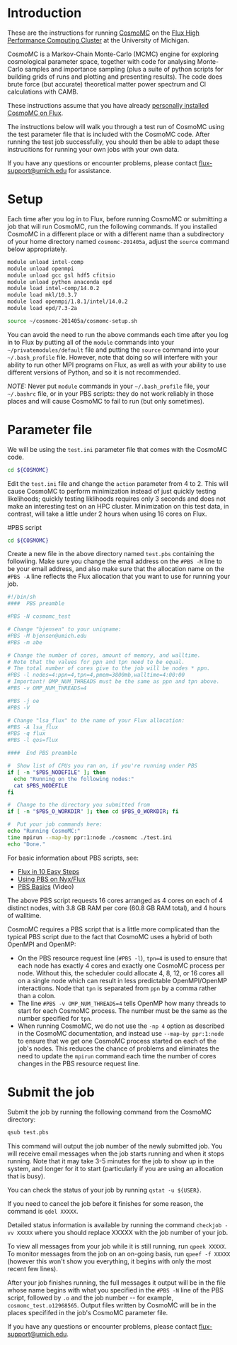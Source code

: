 
# Introduction

These are the instructions for running [CosmoMC](http://cosmologist.info/cosmomc/readme.html) on the [Flux High Performance Computing Cluster](http://arc.research.umich.edu/flux-and-other-hpc-resources/flux/) at the University of Michigan.

CosmoMC is a Markov-Chain Monte-Carlo (MCMC) engine for exploring cosmological parameter space, together with code for analysing Monte-Carlo samples and importance sampling (plus a suite of python scripts for building grids of runs and plotting and presenting results). The code does brute force (but accurate) theoretical matter power spectrum and Cl calculations with CAMB.

These instructions assume that you have already [personally installed CosmoMC on Flux](https://github.com/markmont/flux-utils/blob/master/doc/cosmomc/installing.md).

The instructions below will walk you through a test run of CosmoMC using the test parameter file that is included with the CosmoMC code.  After running the test job successfully, you should then be able to adapt these instrucitions for running your own jobs with your own data.

If you have any questions or encounter problems, please contact [flux-support@umich.edu](mailto:flux-support@umich.edu) for assistance.


# Setup

Each time after you log in to Flux, before running CosmoMC or submitting a job that will run CosmoMC, run the following commands.  If you installed CosmoMC in a different place or with a different name than a subdirectory of your home directory named `cosmomc-201405a`, adjust the `source` command below appropriately.

```bash
module unload intel-comp
module unload openmpi
module unload gcc gsl hdf5 cfitsio
module unload python anaconda epd
module load intel-comp/14.0.2
module load mkl/10.3.7
module load openmpi/1.8.1/intel/14.0.2
module load epd/7.3-2a

source ~/cosmomc-201405a/cosmomc-setup.sh
```

You can avoid the need to run the above commands each time after you log in to Flux by putting all of the `module` commands into your `~/privatemodules/default` file and putting the `source` command into your `~/.bash_profile` file.  However, note that doing so will interfere with your ability to run other MPI programs on Flux, as well as with your ability to use different versions of Python, and so it is not recommended.

*NOTE:* Never put `module` commands in your `~/.bash_profile` file, your `~/.bashrc` file, or in your PBS scripts:  they do not work reliably in those places and will cause CosmoMC to fail to run (but only sometimes).

# Parameter file

We will be using the `test.ini` parameter file that comes with the CosmoMC code.

```bash
cd ${COSMOMC}
```

Edit the `test.ini` file and change the `action` parameter from 4 to 2.  This will cause CosmoMC to perform minimization instead of just quickly testing likelihoods; quickly testing liklihoods requires only 3 seconds and does not make an interesting test on an HPC cluster.  Minimization on this test data, in contrast, will take a little under 2 hours when using 16 cores on Flux.


#PBS script

```bash
cd ${COSMOMC}
```

Create a new file in the above directory named `test.pbs` containing the followiing.  Make sure you change the email address on the `#PBS -M` line to be your email address, and also make sure that the allocation name on the `#PBS -A` line reflects the Flux allocation that you want to use for running your job.

```bash
#!/bin/sh
####  PBS preamble

#PBS -N cosmomc_test

# Change "bjensen" to your uniqname:
#PBS -M bjensen@umich.edu
#PBS -m abe 

# Change the number of cores, amount of memory, and walltime.
# Note that the values for ppn and tpn need to be equal.
# The total number of cores give to the job will be nodes * ppn.
#PBS -l nodes=4:ppn=4,tpn=4,pmem=3800mb,walltime=4:00:00
# Important! OMP_NUM_THREADS must be the same as ppn and tpn above.
#PBS -v OMP_NUM_THREADS=4

#PBS -j oe
#PBS -V

# Change "lsa_flux" to the name of your Flux allocation:
#PBS -A lsa_flux
#PBS -q flux
#PBS -l qos=flux

####  End PBS preamble

#  Show list of CPUs you ran on, if you're running under PBS
if [ -n "$PBS_NODEFILE" ]; then
  echo "Running on the following nodes:"
  cat $PBS_NODEFILE
fi

#  Change to the directory you submitted from
if [ -n "$PBS_O_WORKDIR" ]; then cd $PBS_O_WORKDIR; fi

#  Put your job commands here:
echo "Running CosmoMC:"
time mpirun --map-by ppr:1:node ./cosmomc ./test.ini
echo "Done."
```

For basic information about PBS scripts, see:

* [Flux in 10 Easy Steps](https://sites.google.com/a/umich.edu/flux-support/support-for-users/flux-in-10-steps)
* [Using PBS on Nyx/Flux](https://sites.google.com/a/umich.edu/engin-cac/resources/systems/flux/pbs)
* [PBS Basics](https://www.youtube.com/watch?v=SW8Lu1-JaSM&list=UUl2PuljVr3W2DdQPgepEp5g) (Video)

The above PBS script requests 16 cores arranged as 4 cores on each of 4 distinct nodes, with 3.8 GB RAM per core (60.8 GB RAM total), and 4 hours of walltime.

CosmoMC requires a PBS script that is a little more complicated than the typical PBS script due to the fact that CosmoMC uses a hybrid of both OpenMPI and OpenMP:

* On the PBS resource request line (`#PBS -l`), `tpn=4` is used to ensure that each node has exactly 4 cores and exactly one CosmoMC process per node.  Without this, the scheduler could allocate 4, 8, 12, or 16 cores all on a single node which can result in less predictable OpenMPI/OpenMP interactions.  Node that `tpn` is separated from `ppn` by a comma rather than a colon.
* The line `#PBS -v OMP_NUM_THREADS=4` tells OpenMP how many threads to start for each CosmoMC process.  The number must be the same as the number specified for `tpn`.
* When running CosmoMC, we do not use the `-np 4` option as described in the CosmoMC documentation, and instead use `--map-by ppr:1:node` to ensure that we get one CosmoMC process started on each of the job's nodes.  This reduces the chance of problems and eliminates the need to update the `mpirun` command each time the number of cores changes in the PBS resource request line.

# Submit the job

Submit the job by running the following command from the CosmoMC directory:

```bash
qsub test.pbs
```

This command will output the job number of the newly submitted job.  You will receive email messages when the job starts running and when it stops running.  Note that it may take 3-5 minutes for the job to show up in the system, and longer for it to start (particularly if you are using an allocation that is busy).

You can check the status of your job by running `qstat -u ${USER}`.

If you need to cancel the job before it finishes for some reason, the command is `qdel XXXXX`.

Detailed status information is available by running the command `checkjob -vv XXXXX` where you should replace XXXXX with the job number of your job.

To view all messages from your job while it is still running, run `qpeek XXXXX`.  To monitor messages from the job on an on-going basis, run `qpeef -f XXXXX` (however this won't show you everything, it begins with only the most recent few lines).

After your job finishes running, the full messages it output will be in the file whose name begins with what you specified in the `#PBS -N` line of the PBS script, followed by `.o` and the job number -- for example, `cosmomc_test.o12968565`.  Output files written by CosmoMC will be in the places specififed in the job's CosmoMC parameter file.

If you have any questions or encounter problems, please contact [flux-support@umich.edu](mailto:flux-support@umich.edu).

